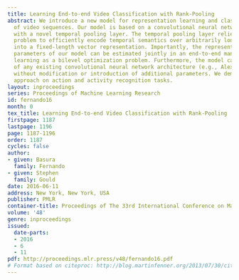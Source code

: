```yaml
---
title: Learning End-to-end Video Classification with Rank-Pooling
abstract: We introduce a new model for representation learning and classification
  of video sequences. Our model is based on a convolutional neural network coupled
  with a novel temporal pooling layer. The temporal pooling layer relies on an inner-optimization
  problem to efficiently encode temporal semantics over arbitrarily long video clips
  into a fixed-length vector representation. Importantly, the representation and classification
  parameters of our model can be estimated jointly in an end-to-end manner by formulating
  learning as a bilevel optimization problem. Furthermore, the model can make use
  of any existing convolutional neural network architecture (e.g., AlexNet or VGG)
  without modification or introduction of additional parameters. We demonstrate our
  approach on action and activity recognition tasks.
layout: inproceedings
series: Proceedings of Machine Learning Research
id: fernando16
month: 0
tex_title: Learning End-to-end Video Classification with Rank-Pooling
firstpage: 1187
lastpage: 1196
page: 1187-1196
order: 1187
cycles: false
author:
- given: Basura
  family: Fernando
- given: Stephen
  family: Gould
date: 2016-06-11
address: New York, New York, USA
publisher: PMLR
container-title: Proceedings of The 33rd International Conference on Machine Learning
volume: '48'
genre: inproceedings
issued:
  date-parts:
  - 2016
  - 6
  - 11
pdf: http://proceedings.mlr.press/v48/fernando16.pdf
# Format based on citeproc: http://blog.martinfenner.org/2013/07/30/citeproc-yaml-for-bibliographies/
---
```

